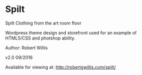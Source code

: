 # Spilt

Spilt
Clothing from the art room floor

Wordpress theme design and storefront used for an example of HTML5/CSS and photshop ability.

Author: Robert Willis

v2.0 09/2016

Available for viewing at: http://robertgwillis.com/spilt/
